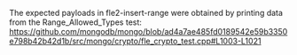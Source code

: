 The expected payloads in fle2-insert-range were obtained by printing data from the Range_Allowed_Types test:
https://github.com/mongodb/mongo/blob/ad4a7ae485fd0189542e59b3350e798b42b42d1b/src/mongo/crypto/fle_crypto_test.cpp#L1003-L1021